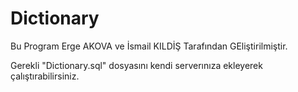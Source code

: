 # Dictionary

Bu Program Erge AKOVA ve İsmail KILDİŞ Tarafından GEliştirilmiştir.

Gerekli "Dictionary.sql" dosyasını kendi serverınıza ekleyerek çalıştırabilirsiniz.
